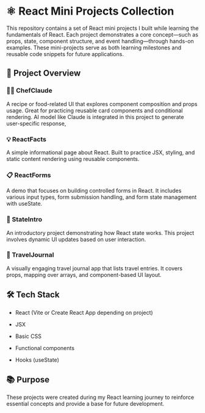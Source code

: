 # ⚛️ React Mini Projects Collection

This repository contains a set of React mini projects I built while learning the fundamentals of React. Each project demonstrates a core concept—such as props, state, component structure, and event handling—through hands-on examples. These mini-projects serve as both learning milestones and reusable code snippets for future applications.

## 📁 Project Overview

### 🧑‍🍳 ChefClaude

A recipe or food-related UI that explores component composition and props usage. Great for practicing reusable card components and conditional rendering. AI model like Claude is integrated in this project to generate user-specific response,

### 💡 ReactFacts

A simple informational page about React. Built to practice JSX, styling, and static content rendering using reusable components.

### 📋 ReactForms

A demo that focuses on building controlled forms in React. It includes various input types, form submission handling, and form state management with useState.

### 🔁 StateIntro

An introductory project demonstrating how React state works. This project involves dynamic UI updates based on user interaction.

### 🧳 TravelJournal

A visually engaging travel journal app that lists travel entries. It covers props, mapping over arrays, and component-based UI layout.

## 🛠️ Tech Stack

- React (Vite or Create React App depending on project)

- JSX

- Basic CSS

- Functional components

- Hooks (useState)

## 📚 Purpose

These projects were created during my React learning journey to reinforce essential concepts and provide a base for future development.